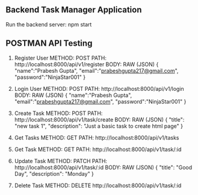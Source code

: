 ## Backend Task Manager Application

Run the backend server: 
npm start

## POSTMAN API Testing

1. Register User
METHOD: POST 
PATH: http://localhost:8000/api/v1/register
BODY: RAW (JSON)
{
    "name":"Prabesh Gupta",
    "email":"prabeshgupta217@gmail.com",
    "password":"NinjaStar001"
}

2. Login User
METHOD: POST 
PATH: http://localhost:8000/api/v1/login
BODY: RAW (JSON)
{
    "name":"Prabesh Gupta",
    "email":"prabeshgupta217@gmail.com",
    "password":"NinjaStar001"
}

3. Create Task
METHOD: POST
PATH: http://localhost:8000/api/v1/task/create
BODY: RAW (JSON)
{
    "title": "new task 1",
    "description": "Just a basic task to create html page"
}

4. Get Tasks
METHOD: GET
PATH: http://localhost:8000/api/v1/tasks

5. Get Task
METHOD: GET
PATH: http://localhost:8000/api/v1/task/:id

6. Update Task
METHOD: PATCH
PATH: http://localhost:8000/api/v1/task/:id
BODY: RAW (JSON)
{
    "title": "Good Day",
    "description": "Monday"
}

7. Delete Task
METHOD: DELETE http://localhost:8000/api/v1/task/:id
